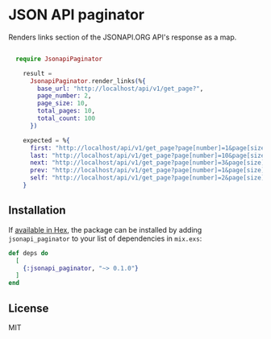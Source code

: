 # JSON API paginator

Renders links section of the JSONAPI.ORG API's response as a map.

```elixir

  require JsonapiPaginator

    result =
      JsonapiPaginator.render_links(%{
        base_url: "http://localhost/api/v1/get_page?",
        page_number: 2,
        page_size: 10,
        total_pages: 10,
        total_count: 100
      })

    expected = %{
      first: "http://localhost/api/v1/get_page?page[number]=1&page[size]=10",
      last: "http://localhost/api/v1/get_page?page[number]=10&page[size]=10",
      next: "http://localhost/api/v1/get_page?page[number]=3&page[size]=10",
      prev: "http://localhost/api/v1/get_page?page[number]=1&page[size]=10",
      self: "http://localhost/api/v1/get_page?page[number]=2&page[size]=10"
    }

```

## Installation

If [available in Hex](https://hex.pm/docs/publish), the package can be installed
by adding `jsonapi_paginator` to your list of dependencies in `mix.exs`:

```elixir
def deps do
  [
    {:jsonapi_paginator, "~> 0.1.0"}
  ]
end
```

## License

MIT

